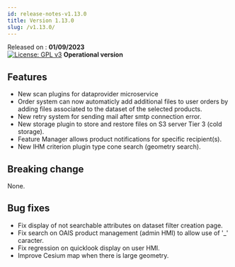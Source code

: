 ```yaml
---
id: release-notes-v1.13.0
title: Version 1.13.0
slug: /v1.13.0/
---
```


Released on : **01/09/2023**  
[![License: GPL v3](https://img.shields.io/badge/License-GPLv3-blue.svg)](https://www.gnu.org/licenses/gpl-3.0)
**Operational version**

## Features

- New scan plugins for dataprovider microservice
- Order system can now automaticly add additional files to user orders by adding files associated to the dataset of the selected products.
- New retry system for sending mail after smtp connection error.
- New storage plugin to store and restore files on S3 server Tier 3 (cold storage).
- Feature Manager allows product notifications for specific recipient(s).
- New IHM criterion plugin type cone search (geometry search).


## Breaking change

None.

## Bug fixes

 - Fix display of not searchable attributes on dataset filter creation page.
 - Fix search on OAIS product management (admin HMI) to allow use of '_' caracter.
 - Fix regression on quicklook display on user HMI.
 - Improve Cesium map when there is large geometry.
